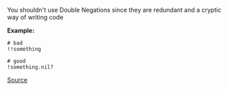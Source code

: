 You shouldn't use Double Negations since they are redundant and a cryptic way of writing code

**Example:**

```
# bad
!!something

# good
!something.nil?
```

[Source](http://www.rubydoc.info/gems/rubocop/RuboCop/Cop/Style/DoubleNegation)